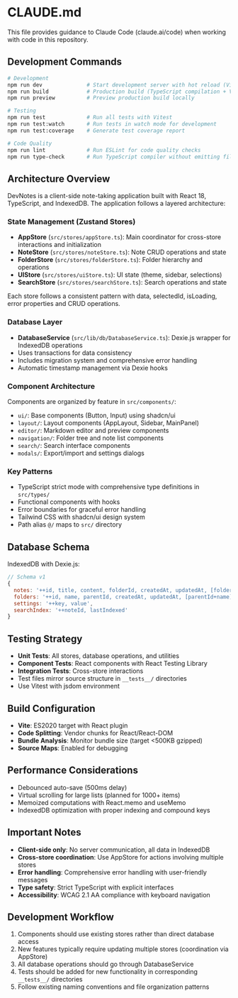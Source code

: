 # CLAUDE.md

This file provides guidance to Claude Code (claude.ai/code) when working with code in this repository.

## Development Commands

```bash
# Development
npm run dev              # Start development server with hot reload (Vite on port 5173)
npm run build            # Production build (TypeScript compilation + Vite build)
npm run preview          # Preview production build locally

# Testing
npm run test             # Run all tests with Vitest
npm run test:watch       # Run tests in watch mode for development
npm run test:coverage    # Generate test coverage report

# Code Quality
npm run lint             # Run ESLint for code quality checks
npm run type-check       # Run TypeScript compiler without emitting files
```

## Architecture Overview

DevNotes is a client-side note-taking application built with React 18, TypeScript, and IndexedDB. The application follows a layered architecture:

### State Management (Zustand Stores)
- **AppStore** (`src/stores/appStore.ts`): Main coordinator for cross-store interactions and initialization
- **NoteStore** (`src/stores/noteStore.ts`): Note CRUD operations and state
- **FolderStore** (`src/stores/folderStore.ts`): Folder hierarchy and operations
- **UIStore** (`src/stores/uiStore.ts`): UI state (theme, sidebar, selections)
- **SearchStore** (`src/stores/searchStore.ts`): Search operations and state

Each store follows a consistent pattern with data, selectedId, isLoading, error properties and CRUD operations.

### Database Layer
- **DatabaseService** (`src/lib/db/DatabaseService.ts`): Dexie.js wrapper for IndexedDB operations
- Uses transactions for data consistency
- Includes migration system and comprehensive error handling
- Automatic timestamp management via Dexie hooks

### Component Architecture
Components are organized by feature in `src/components/`:
- `ui/`: Base components (Button, Input) using shadcn/ui
- `layout/`: Layout components (AppLayout, Sidebar, MainPanel)
- `editor/`: Markdown editor and preview components
- `navigation/`: Folder tree and note list components
- `search/`: Search interface components
- `modals/`: Export/import and settings dialogs

### Key Patterns
- TypeScript strict mode with comprehensive type definitions in `src/types/`
- Functional components with hooks
- Error boundaries for graceful error handling
- Tailwind CSS with shadcn/ui design system
- Path alias `@/` maps to `src/` directory

## Database Schema

IndexedDB with Dexie.js:
```javascript
// Schema v1
{
  notes: '++id, title, content, folderId, createdAt, updatedAt, [folderId+updatedAt]',
  folders: '++id, name, parentId, createdAt, updatedAt, [parentId+name]',
  settings: '++key, value',
  searchIndex: '++noteId, lastIndexed'
}
```

## Testing Strategy

- **Unit Tests**: All stores, database operations, and utilities
- **Component Tests**: React components with React Testing Library
- **Integration Tests**: Cross-store interactions
- Test files mirror source structure in `__tests__/` directories
- Use Vitest with jsdom environment

## Build Configuration

- **Vite**: ES2020 target with React plugin
- **Code Splitting**: Vendor chunks for React/React-DOM
- **Bundle Analysis**: Monitor bundle size (target <500KB gzipped)
- **Source Maps**: Enabled for debugging

## Performance Considerations

- Debounced auto-save (500ms delay)
- Virtual scrolling for large lists (planned for 1000+ items)
- Memoized computations with React.memo and useMemo
- IndexedDB optimization with proper indexing and compound keys

## Important Notes

- **Client-side only**: No server communication, all data in IndexedDB
- **Cross-store coordination**: Use AppStore for actions involving multiple stores
- **Error handling**: Comprehensive error handling with user-friendly messages
- **Type safety**: Strict TypeScript with explicit interfaces
- **Accessibility**: WCAG 2.1 AA compliance with keyboard navigation

## Development Workflow

1. Components should use existing stores rather than direct database access
2. New features typically require updating multiple stores (coordination via AppStore)
3. All database operations should go through DatabaseService
4. Tests should be added for new functionality in corresponding `__tests__/` directories
5. Follow existing naming conventions and file organization patterns